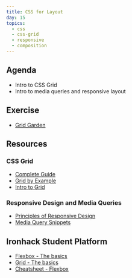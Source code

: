 ```yaml
---
title: CSS for Layout
day: 15
topics:
  - css
  - css-grid
  - responsive
  - composition
---
```


Agenda
------

- Intro to CSS Grid
- Intro to media queries and responsive layout


Exercise
--------

- [Grid Garden](https://cssgridgarden.com/)


Resources
---------

### CSS Grid

- [Complete Guide](https://css-tricks.com/snippets/css/complete-guide-grid/)
- [Grid by Example](https://gridbyexample.com/)
- [Intro to Grid](https://labs.jensimmons.com/)


### Responsive Design and Media Queries

- [Principles of Responsive Design](http://blog.froont.com/9-basic-principles-of-responsive-web-design/)
- [Media Query Snippets](https://css-tricks.com/snippets/css/media-queries-for-standard-devices/)

Ironhack Student Platform
-------------------------

- [Flexbox - The basics](http://learn.ironhack.com/#/learning_unit/7135)
- [Grid - The basics](http://learn.ironhack.com/#/learning_unit/7136)
- [Cheatsheet - Flexbox](http://learn.ironhack.com/#/learning_unit/7138)
